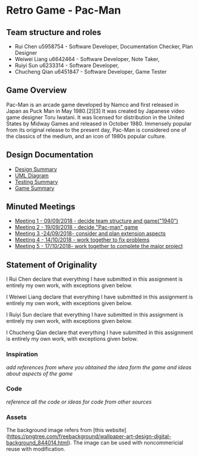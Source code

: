 # Retro Game - Pac-Man

## Team structure and roles 
+ Rui Chen u5958754 - Software Developer, Documentation Checker, Plan Designer
+ Weiwei Liang u6642464 - Software Developer, Note Taker, 
+ Ruiyi Sun u6233314 - Software Developer, 
+ Chucheng Qian u6451847 - Software Developer, Game Tester

## Game Overview 

Pac-Man is an arcade game developed by Namco and first released in Japan as Puck Man in May 1980.[2][3] It was created by Japanese video game designer Toru Iwatani. It was licensed for distribution in the United States by Midway Games and released in October 1980. Immensely popular from its original release to the present day, Pac-Man is considered one of the classics of the medium, and an icon of 1980s popular culture.

## Design Documentation 
+ [Design Summary](https://gitlab.cecs.anu.edu.au/u5958754/RetroGame2018s2/wikis/Design-Summary)
+ [UML Diagram](https://gitlab.cecs.anu.edu.au/u5958754/RetroGame2018s2/wikis/UML-diagram)
+ [Testing Summary](https://gitlab.cecs.anu.edu.au/u5958754/RetroGame2018s2/wikis/Testing-plan-summary)
+ [Game Summary](https://gitlab.cecs.anu.edu.au/u5958754/RetroGame2018s2/wikis/Game-Summary)

## Minuted Meetings
+ [Meeting 1 - 09/09/2018 - decide team structure and game("1940")](https://gitlab.cecs.anu.edu.au/u5958754/RetroGame2018s2/wikis/meeting1)
+ [Meeting 2 - 19/09/2018 - decide "Pac-man" game](https://gitlab.cecs.anu.edu.au/u5958754/RetroGame2018s2/wikis/meeting2)
+ [Meeting 3 -24/09/2018- consider and plan extension aspects](https://gitlab.cecs.anu.edu.au/u5958754/RetroGame2018s2/wikis/Meeting3)
+ [Meeting 4 - 14/10/2018 - work together to fix problems](https://gitlab.cecs.anu.edu.au/u5958754/RetroGame2018s2/wikis/Meeting4)
+ [Meeting 5 - 17/10/2018- work together to complete the major project](https://gitlab.cecs.anu.edu.au/u5958754/RetroGame2018s2/wikis/Meeting5)

## Statement of Originality

I Rui Chen declare that everything I have submitted in this
assignment is entirely my own work, with exceptions given below.

I Weiwei Liang declare that everything I have submitted in this
assignment is entirely my own work, with exceptions given below.

I Ruiyi Sun declare that everything I have submitted in this
assignment is entirely my own work, with exceptions given below.

I Chucheng Qian declare that everything I have submitted in this
assignment is entirely my own work, with exceptions given below.

### Inspiration

_add references from where you obtained the idea form the game and ideas about aspects of the game_

### Code

_reference all the code or ideas for code from other sources_

### Assets 
The background image refers from [this website] (https://pngtree.com/freebackground/wallpaper-art-design-digital-background_844014.html). The image can be used with noncommericial reuse with modification.



